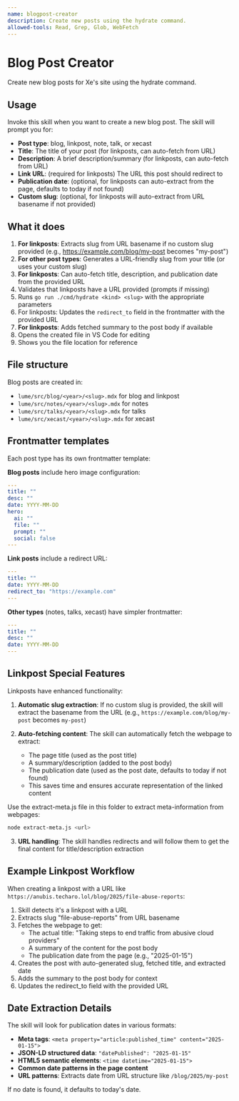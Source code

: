 ```yaml
---
name: blogpost-creator
description: Create new posts using the hydrate command.
allowed-tools: Read, Grep, Glob, WebFetch
---
```


# Blog Post Creator

Create new blog posts for Xe's site using the hydrate command.

## Usage

Invoke this skill when you want to create a new blog post. The skill will prompt you for:

- **Post type**: blog, linkpost, note, talk, or xecast
- **Title**: The title of your post (for linkposts, can auto-fetch from URL)
- **Description**: A brief description/summary (for linkposts, can auto-fetch from URL)
- **Link URL**: (required for linkposts) The URL this post should redirect to
- **Publication date**: (optional, for linkposts can auto-extract from the page, defaults to today if not found)
- **Custom slug**: (optional, for linkposts will auto-extract from URL basename if not provided)

## What it does

1. **For linkposts**: Extracts slug from URL basename if no custom slug provided (e.g., https://example.com/blog/my-post becomes "my-post")
2. **For other post types**: Generates a URL-friendly slug from your title (or uses your custom slug)
3. **For linkposts**: Can auto-fetch title, description, and publication date from the provided URL
4. Validates that linkposts have a URL provided (prompts if missing)
5. Runs `go run ./cmd/hydrate <kind> <slug>` with the appropriate parameters
6. For linkposts: Updates the `redirect_to` field in the frontmatter with the provided URL
7. **For linkposts**: Adds fetched summary to the post body if available
8. Opens the created file in VS Code for editing
9. Shows you the file location for reference

## File structure

Blog posts are created in:

- `lume/src/blog/<year>/<slug>.mdx` for blog and linkpost
- `lume/src/notes/<year>/<slug>.mdx` for notes
- `lume/src/talks/<year>/<slug>.mdx` for talks
- `lume/src/xecast/<year>/<slug>.mdx` for xecast

## Frontmatter templates

Each post type has its own frontmatter template:

**Blog posts** include hero image configuration:

```yaml
---
title: ""
desc: ""
date: YYYY-MM-DD
hero:
  ai: ""
  file: ""
  prompt: ""
  social: false
---
```

**Link posts** include a redirect URL:

```yaml
---
title: ""
date: YYYY-MM-DD
redirect_to: "https://example.com"
---
```

**Other types** (notes, talks, xecast) have simpler frontmatter:

```yaml
---
title: ""
desc: ""
date: YYYY-MM-DD
---
```

## Linkpost Special Features

Linkposts have enhanced functionality:

1. **Automatic slug extraction**: If no custom slug is provided, the skill will extract the basename from the URL (e.g., `https://example.com/blog/my-post` becomes `my-post`)

2. **Auto-fetching content**: The skill can automatically fetch the webpage to extract:

   - The page title (used as the post title)
   - A summary/description (added to the post body)
   - The publication date (used as the post date, defaults to today if not found)
   - This saves time and ensures accurate representation of the linked content

Use the extract-meta.js file in this folder to extract meta-information from webpages:

```bash
node extract-meta.js <url>
```

3. **URL handling**: The skill handles redirects and will follow them to get the final content for title/description extraction

## Example Linkpost Workflow

When creating a linkpost with a URL like `https://anubis.techaro.lol/blog/2025/file-abuse-reports`:

1. Skill detects it's a linkpost with a URL
2. Extracts slug "file-abuse-reports" from URL basename
3. Fetches the webpage to get:
   - The actual title: "Taking steps to end traffic from abusive cloud providers"
   - A summary of the content for the post body
   - The publication date from the page (e.g., "2025-01-15")
4. Creates the post with auto-generated slug, fetched title, and extracted date
5. Adds the summary to the post body for context
6. Updates the redirect_to field with the provided URL

## Date Extraction Details

The skill will look for publication dates in various formats:

- **Meta tags**: `<meta property="article:published_time" content="2025-01-15">`
- **JSON-LD structured data**: `"datePublished": "2025-01-15"`
- **HTML5 semantic elements**: `<time datetime="2025-01-15">`
- **Common date patterns in the page content**
- **URL patterns**: Extracts date from URL structure like `/blog/2025/my-post`

If no date is found, it defaults to today's date.
